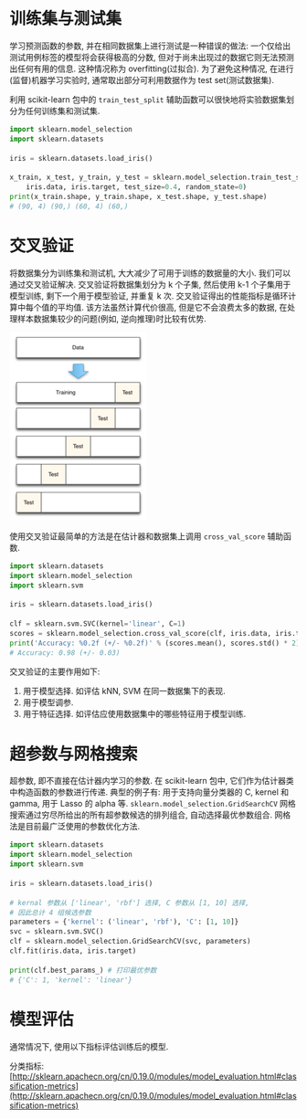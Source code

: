 # 训练集与测试集

学习预测函数的参数, 并在相同数据集上进行测试是一种错误的做法: 一个仅给出测试用例标签的模型将会获得极高的分数, 但对于尚未出现过的数据它则无法预测出任何有用的信息. 这种情况称为 overfitting(过拟合). 为了避免这种情况, 在进行(监督)机器学习实验时, 通常取出部分可利用数据作为 test set(测试数据集).

利用 scikit-learn 包中的 `train_test_split` 辅助函数可以很快地将实验数据集划分为任何训练集和测试集.

```py
import sklearn.model_selection
import sklearn.datasets

iris = sklearn.datasets.load_iris()

x_train, x_test, y_train, y_test = sklearn.model_selection.train_test_split(
    iris.data, iris.target, test_size=0.4, random_state=0)
print(x_train.shape, y_train.shape, x_test.shape, y_test.shape)
# (90, 4) (90,) (60, 4) (60,)
```

# 交叉验证

将数据集分为训练集和测试机, 大大减少了可用于训练的数据量的大小. 我们可以通过交叉验证解决. 交叉验证将数据集划分为 k 个子集, 然后使用 k-1 个子集用于模型训练, 剩下一个用于模型验证, 并重复 k 次. 交叉验证得出的性能指标是循环计算中每个值的平均值. 该方法虽然计算代价很高, 但是它不会浪费太多的数据, 在处理样本数据集较少的问题(例如, 逆向推理)时比较有优势.

![img](/img/daze/sklearn/evaluation/cross_validation_diagram.png)

使用交叉验证最简单的方法是在估计器和数据集上调用 `cross_val_score` 辅助函数.

```py
import sklearn.datasets
import sklearn.model_selection
import sklearn.svm

iris = sklearn.datasets.load_iris()

clf = sklearn.svm.SVC(kernel='linear', C=1)
scores = sklearn.model_selection.cross_val_score(clf, iris.data, iris.target, cv=5)
print('Accuracy: %0.2f (+/- %0.2f)' % (scores.mean(), scores.std() * 2))
# Accuracy: 0.98 (+/- 0.03)
```

交叉验证的主要作用如下:

1. 用于模型选择. 如评估 kNN, SVM 在同一数据集下的表现.
2. 用于模型调参.
3. 用于特征选择. 如评估应使用数据集中的哪些特征用于模型训练.

# 超参数与网格搜索

超参数, 即不直接在估计器内学习的参数. 在 scikit-learn 包中, 它们作为估计器类中构造函数的参数进行传递. 典型的例子有: 用于支持向量分类器的 C, kernel 和 gamma, 用于 Lasso 的 alpha 等. `sklearn.model_selection.GridSearchCV` 网格搜索通过穷尽所给出的所有超参数候选的排列组合, 自动选择最优参数组合. 网格法是目前最广泛使用的参数优化方法.

```py
import sklearn.datasets
import sklearn.model_selection
import sklearn.svm

iris = sklearn.datasets.load_iris()

# kernal 参数从 ['linear', 'rbf'] 选择, C 参数从 [1, 10] 选择,
# 因此总计 4 组候选参数
parameters = {'kernel': ('linear', 'rbf'), 'C': [1, 10]}
svc = sklearn.svm.SVC()
clf = sklearn.model_selection.GridSearchCV(svc, parameters)
clf.fit(iris.data, iris.target)

print(clf.best_params_) # 打印最优参数
# {'C': 1, 'kernel': 'linear'}
```

# 模型评估

通常情况下, 使用以下指标评估训练后的模型.

分类指标: [http://sklearn.apachecn.org/cn/0.19.0/modules/model_evaluation.html#classification-metrics](http://sklearn.apachecn.org/cn/0.19.0/modules/model_evaluation.html#classification-metrics)
